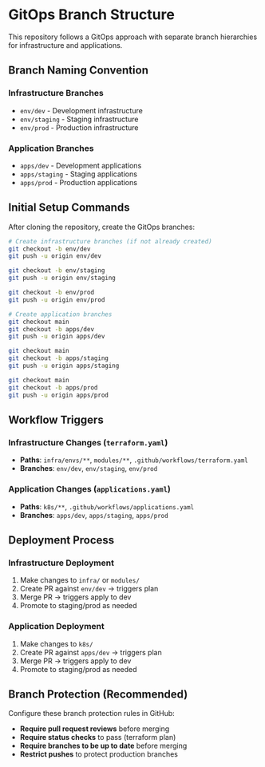 # GitOps Branch Structure

This repository follows a GitOps approach with separate branch hierarchies for infrastructure and applications.

## Branch Naming Convention

### Infrastructure Branches
- `env/dev` - Development infrastructure
- `env/staging` - Staging infrastructure  
- `env/prod` - Production infrastructure

### Application Branches
- `apps/dev` - Development applications
- `apps/staging` - Staging applications
- `apps/prod` - Production applications

## Initial Setup Commands

After cloning the repository, create the GitOps branches:

```bash
# Create infrastructure branches (if not already created)
git checkout -b env/dev
git push -u origin env/dev

git checkout -b env/staging  
git push -u origin env/staging

git checkout -b env/prod
git push -u origin env/prod

# Create application branches
git checkout main
git checkout -b apps/dev
git push -u origin apps/dev

git checkout main
git checkout -b apps/staging
git push -u origin apps/staging

git checkout main  
git checkout -b apps/prod
git push -u origin apps/prod
```

## Workflow Triggers

### Infrastructure Changes (`terraform.yaml`)
- **Paths**: `infra/envs/**`, `modules/**`, `.github/workflows/terraform.yaml`
- **Branches**: `env/dev`, `env/staging`, `env/prod`

### Application Changes (`applications.yaml`)
- **Paths**: `k8s/**`, `.github/workflows/applications.yaml`  
- **Branches**: `apps/dev`, `apps/staging`, `apps/prod`

## Deployment Process

### Infrastructure Deployment
1. Make changes to `infra/` or `modules/`
2. Create PR against `env/dev` → triggers plan
3. Merge PR → triggers apply to dev
4. Promote to staging/prod as needed

### Application Deployment  
1. Make changes to `k8s/`
2. Create PR against `apps/dev` → triggers plan
3. Merge PR → triggers apply to dev
4. Promote to staging/prod as needed

## Branch Protection (Recommended)

Configure these branch protection rules in GitHub:

- **Require pull request reviews** before merging
- **Require status checks** to pass (terraform plan)
- **Require branches to be up to date** before merging
- **Restrict pushes** to protect production branches
